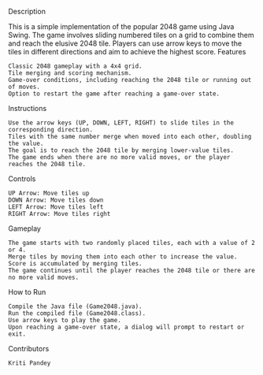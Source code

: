 Description

This is a simple implementation of the popular 2048 game using Java Swing. The game involves sliding numbered tiles on a grid to combine them and reach the elusive 2048 tile. Players can use arrow keys to move the tiles in different directions and aim to achieve the highest score.
Features

    Classic 2048 gameplay with a 4x4 grid.
    Tile merging and scoring mechanism.
    Game-over conditions, including reaching the 2048 tile or running out of moves.
    Option to restart the game after reaching a game-over state.

Instructions

    Use the arrow keys (UP, DOWN, LEFT, RIGHT) to slide tiles in the corresponding direction.
    Tiles with the same number merge when moved into each other, doubling the value.
    The goal is to reach the 2048 tile by merging lower-value tiles.
    The game ends when there are no more valid moves, or the player reaches the 2048 tile.

Controls

    UP Arrow: Move tiles up
    DOWN Arrow: Move tiles down
    LEFT Arrow: Move tiles left
    RIGHT Arrow: Move tiles right

Gameplay

    The game starts with two randomly placed tiles, each with a value of 2 or 4.
    Merge tiles by moving them into each other to increase the value.
    Score is accumulated by merging tiles.
    The game continues until the player reaches the 2048 tile or there are no more valid moves.

How to Run

    Compile the Java file (Game2048.java).
    Run the compiled file (Game2048.class).
    Use arrow keys to play the game.
    Upon reaching a game-over state, a dialog will prompt to restart or exit.

Contributors

    Kriti Pandey

